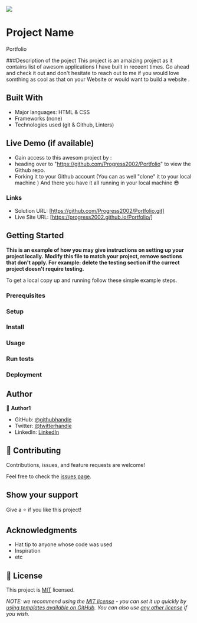 ![](https://img.shields.io/badge/Microverse-blueviolet)

# Project Name 
 Portfolio 

 ###Description of the poject 
 This project is an amaizing  project as it contains list of awesom applications I have built in receent times.
 Go ahead and check it out and don't hesitate to reach out to me if you would love somthing as cool as that on your Website or would want to build a website .

## Built With

- Major languages: HTML & CSS
- Frameworks (none)
- Technologies used (git & Github, Linters)

## Live Demo (if available)

- Gain access to this awesom project by :
- heading over to "https://github.com/Progress2002/Portfolio" to view the Github repo.
- Forking it to your Github account (You can as well "clone" it to your local machine )
And there you have it all running in your local machine 😎

### Links

- Solution URL: [https://github.com/Progress2002/Portfolio.git]
- Live Site URL: [https://progress2002.github.io/Portfolio/]


## Getting Started

**This is an example of how you may give instructions on setting up your project locally.**
**Modify this file to match your project, remove sections that don't apply. For example: delete the testing section if the currect project doesn't require testing.**


To get a local copy up and running follow these simple example steps.

### Prerequisites

### Setup

### Install

### Usage

### Run tests

### Deployment


## Author

👤 **Author1**

- GitHub: [@githubhandle](https://github.com/Progress2002)
- Twitter: [@twitterhandle](https://twitter.com/Progress_2002)
- LinkedIn: [LinkedIn](https://www.linkedin.com/in/progress-ezeamaka-27b114247)

## 🤝 Contributing

Contributions, issues, and feature requests are welcome!

Feel free to check the [issues page](../../issues/).

## Show your support

Give a ⭐️ if you like this project!

## Acknowledgments

- Hat tip to anyone whose code was used
- Inspiration
- etc

## 📝 License

This project is [MIT](./LICENSE) licensed.

_NOTE: we recommend using the [MIT license](https://choosealicense.com/licenses/mit/) - you can set it up quickly by [using templates available on GitHub](https://docs.github.com/en/communities/setting-up-your-project-for-healthy-contributions/adding-a-license-to-a-repository). You can also use [any other license](https://choosealicense.com/licenses/) if you wish._
